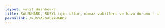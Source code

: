 ```yaml
---
layout: vakit_dashboard
title: SALEKHARD, RUSYA için iftar, namaz vakitleri ve hava durumu - ilçe/eyalet seç
permalink: /RUSYA/SALEKHARD/
---
```


<script type="text/javascript">
  var GLOBAL_COUNTRY = 'RUSYA';
  var GLOBAL_CITY = 'SALEKHARD';
  var GLOBAL_STATE = '';
  var lat = 72;
  var lon = 21;
</script>

